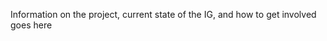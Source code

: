<div class="note-to-contributors" markdown="1">

Information on the project, current state of the IG, and how to get involved goes here
  
</div>


